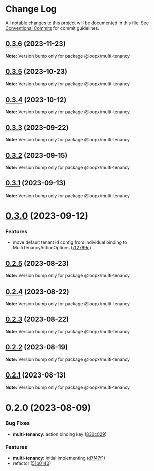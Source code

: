 # Change Log

All notable changes to this project will be documented in this file.
See [Conventional Commits](https://conventionalcommits.org) for commit guidelines.

## [0.3.6](https://github.com/betaly/loopx/compare/@loopx/multi-tenancy@0.3.5...@loopx/multi-tenancy@0.3.6) (2023-11-23)

**Note:** Version bump only for package @loopx/multi-tenancy





## [0.3.5](https://github.com/betaly/loopx/compare/@loopx/multi-tenancy@0.3.4...@loopx/multi-tenancy@0.3.5) (2023-10-23)

**Note:** Version bump only for package @loopx/multi-tenancy





## [0.3.4](https://github.com/betaly/loopx/compare/@loopx/multi-tenancy@0.3.3...@loopx/multi-tenancy@0.3.4) (2023-10-12)

**Note:** Version bump only for package @loopx/multi-tenancy





## [0.3.3](https://github.com/betaly/loopx/compare/@loopx/multi-tenancy@0.3.2...@loopx/multi-tenancy@0.3.3) (2023-09-22)

**Note:** Version bump only for package @loopx/multi-tenancy





## [0.3.2](https://github.com/betaly/loopx/compare/@loopx/multi-tenancy@0.3.1...@loopx/multi-tenancy@0.3.2) (2023-09-15)

**Note:** Version bump only for package @loopx/multi-tenancy





## [0.3.1](https://github.com/betaly/loopx/compare/@loopx/multi-tenancy@0.3.0...@loopx/multi-tenancy@0.3.1) (2023-09-13)

**Note:** Version bump only for package @loopx/multi-tenancy





# [0.3.0](https://github.com/betaly/loopx/compare/@loopx/multi-tenancy@0.2.5...@loopx/multi-tenancy@0.3.0) (2023-09-12)


### Features

* move default tenant id config from individual binding to MultiTenancyActionOptions ([7f2789c](https://github.com/betaly/loopx/commit/7f2789c4f942584f8b50958b6d05e6611b370331))





## [0.2.5](https://github.com/betaly/loopx/compare/@loopx/multi-tenancy@0.2.4...@loopx/multi-tenancy@0.2.5) (2023-08-23)

**Note:** Version bump only for package @loopx/multi-tenancy





## [0.2.4](https://github.com/betaly/loopx/compare/@loopx/multi-tenancy@0.2.3...@loopx/multi-tenancy@0.2.4) (2023-08-22)

**Note:** Version bump only for package @loopx/multi-tenancy





## [0.2.3](https://github.com/betaly/loopx/compare/@loopx/multi-tenancy@0.2.2...@loopx/multi-tenancy@0.2.3) (2023-08-22)

**Note:** Version bump only for package @loopx/multi-tenancy





## [0.2.2](https://github.com/betaly/loopx/compare/@loopx/multi-tenancy@0.2.1...@loopx/multi-tenancy@0.2.2) (2023-08-19)

**Note:** Version bump only for package @loopx/multi-tenancy





## [0.2.1](https://gitr.net/betaly/loopx/compare/@loopx/multi-tenancy@0.2.0...@loopx/multi-tenancy@0.2.1) (2023-08-13)

**Note:** Version bump only for package @loopx/multi-tenancy





# 0.2.0 (2023-08-09)


### Bug Fixes

* **multi-tenancy:** action binding key ([830c029](https://gitr.net/betaly/loopx/commits/830c0297292d18bf70bf3fb2b099055b9ddcf5b3))


### Features

* **multi-tenancy:** initial implementing ([d7f47f1](https://gitr.net/betaly/loopx/commits/d7f47f11a1fdc6466ad47c7dbef0f5f67b9d3ecc))
* refactor ([51b0140](https://gitr.net/betaly/loopx/commits/51b0140944986ba05321427834bf8027b3c90420))
